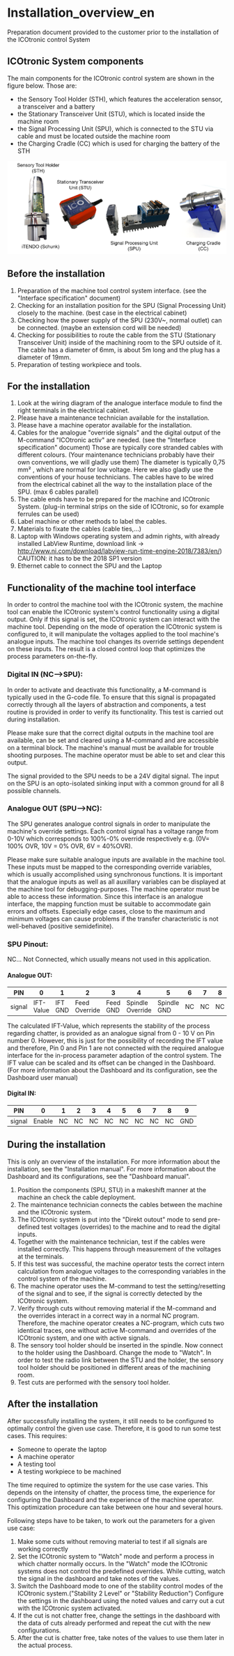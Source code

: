 # Installation_overview_en

Preparation document provided to the customer prior to the installation of the ICOtronic control System

## ICOtronic System components 		

The main components for the ICOtronic control system are shown in the figure below. Those are:

- the Sensory Tool Holder (STH), which features the acceleration sensor, a transceiver and a battery
- the Stationary Transceiver Unit (STU), which is located inside the machine room
- the Signal Processing Unit (SPU), which is connected to the STU via cable and must be located outside the machine room
- the Charging Cradle (CC) which is used for charging the battery of the STH

![icocrtl](assets/icocrtl.png)

## Before the installation 					  			

1. Preparation of the machine tool control system interface. (see the "Interface specification" document)
2. Checking for an installation  position for the SPU (Signal Processing Unit) closely to the machine.  (best case in the electrical cabinet)
3. Checking how the power supply of the SPU (230V~, normal outlet) can be connected. (maybe an extension cord will be needed)
4. Checking  for possibilities to route the cable from the STU (Stationary  Transceiver Unit) inside of the machining room to the SPU outside of it. The cable has a diameter of 6mm, is about 5m long and the plug has a  diameter of 19mm.
5. Preparation of testing workpiece and tools.

## For the installation 				  			

1. Look at the wiring diagram of the analogue interface module to find the right terminals in the electrical cabinet.
2. Please have a maintenance technician available for the installation.
3. Please have a machine operator available for the installation.
4. Cables for the analogue "override signals" and the digital output of the M-command "ICOtronic activ" are needed. (see the "Interface specification" document)
   Those are typically core stranded cables with different colours. (Your  maintenance technicians probably have their own conventions, we will  gladly use them)
   The diameter is typically 0,75 mm² , which are  normal for low voltage. Here we also gladly use the conventions of your  house technicians.
   The cables have to be wired from the electrical  cabinet all the way to the installation place of the SPU. (max 6 cables  parallel)
5. The cable  ends have to be prepared for the machine and ICOtronic System. (plug-in  terminal strips on the side of ICOtronic, so for example ferrules can be used)
6. Label machine or other methods to label the cables.
7. Materials to fixate the cables (cable ties,...)
8. Laptop with Windows operating system and admin rights, with already installed LabView Runtime, download link -> 
   http://www.ni.com/download/labview-run-time-engine-2018/7383/en/) 
   CAUTION: it has to be the 2018 SP1 version
9. Ethernet cable to connect the SPU and the Laptop

## Functionality of the machine tool interface 			  			

In order to control the machine tool with the ICOtronic system, the  machine tool can enable the ICOtronic system's control functionality  using a digital output. Only if this signal is set, the ICOtronic system can interact with the machine tool. Depending on the mode of operation  the ICOtronic system is configured to, it will manipulate the voltages  applied to the tool machine's analogue inputs. The machine tool changes  its override settings dependent on these inputs. The result is a closed  control loop that optimizes the process parameters on-the-fly.

### Digital IN (NC-->SPU): 		

In order to activate and deactivate this functionality, a M-command  is typically used in the G-code file. To ensure that this signal is  propagated correctly through all the layers of abstraction and  components, a test routine is provided in order to verify its  functionality. This test is carried out during installation.

Please make sure that the correct digital outputs in the machine tool are available, can be set and cleared using a M-command and are  accessible on a terminal block. The machine's manual must be available  for trouble shooting purposes. The machine operator must be able to set  and clear this output. 

The signal provided to the SPU needs to be a 24V digital signal. The  input on the SPU is an opto-isolated sinking input with a common ground  for all 8 possible channels. 

### Analogue OUT (SPU-->NC): 					  			

The SPU generates analogue control signals in order to manipulate the machine's override settings. Each control signal has a voltage range  from 0-10V which corresponds to 100%-0% override respectively e.g. (0V=  100% OVR, 10V = 0% OVR, 6V = 40%OVR).

Please make sure suitable analogue inputs are available in the  machine tool. These inputs must be mapped to the corresponding override  variables, which is usually accomplished using synchronous functions. It is important that the analogue inputs as well as all auxillary  variables can be displayed at the machine tool for debugging-purposes.  The machine operator must be able to access these information. Since  this interface is an analogue interface, the mapping function must be  suitable to accommodate gain errors and offsets. Especially edge cases,  close to the maximum and minimum voltages can cause problems if the  transfer characteristic is not well-behaved (positive semidefinite).

### SPU Pinout: 		

NC... Not Connected, which usually means not used in this application.

#### **Analogue OUT:**

| PIN    | 0         | 1       | 2             | 3        | 4                | 5           | 6    | 7    | 8    | 9    |
| ------ | --------- | ------- | ------------- | -------- | ---------------- | ----------- | ---- | ---- | ---- | ---- |
| signal | IFT-Value | IFT GND | Feed Override | Feed GND | Spindle Override | Spindle GND | NC   | NC   | NC   | NC   |

The calculated IFT-Value, which represents the stability of the  process regarding chatter, is provided as an analogue signal from 0 - 10 V on Pin number 0. However, this is just for the possibility of  recording the IFT value and therefore, Pin 0 and Pin 1 are not connected with the required analogue interface for the in-process parameter  adaption of the control system. The IFT value can be scaled and its  offset can be changed in the Dashboard. (For more information about the  Dashboard and its configuration, see the Dashboard user manual)

#### **Digital IN:**

| PIN    | 0      | 1    | 2    | 3    | 4    | 5    | 6    | 7    | 8    | 9    |
| ------ | ------ | ---- | ---- | ---- | ---- | ---- | ---- | ---- | ---- | ---- |
| signal | Enable | NC   | NC   | NC   | NC   | NC   | NC   | NC   | NC   | GND  |

## During the installation 					  			

This is only an overview of the installation. For more information about the installation, see the "Installation manual".
For more information about the Dashboard and its configurations, see the "Dashboard manual".

1. Position the components (SPU, STU) in a makeshift manner at the machine an check the cable deployment.
2. The maintenance technician connects the cables between the machine and the ICOtronic system.
3. The  ICOtronic system is put into the "Direkt outout" mode to send  pre-defined test voltages (overrides) to the machine and to read the  digital inputs.
4. Together  with the maintenance technician, test if the cables were installed  correctly. This happens through measurement of the voltages at the  terminals.
5. If this test was successful, the machine  operator tests the correct intern calculation from analogue voltages to  the corresponding variables in the control system of the machine.
6. The machine operator uses the M-command to test the setting/resetting of the signal and to see, if the signal is  correctly detected by the ICOtronic system.
7. Verify through cuts without removing  material if the M-command and the overrides interact in a correct way in a normal NC program. Therefore, the machine operator creates a  NC-program, which cuts two identical traces, one without active  M-command and overrides of the ICOtronic system, and one with active  signals.
8. The sensory tool holder should be inserted in the spindle. Now connect to the holder using the Dashboard. Change  the mode to "Watch". In order to test the radio link between the STU and the holder, the sensory tool holder should be positioned in different  areas of the machining room.
9. Test cuts are performed with the sensory tool holder.

## After the installation 					  			

After successfully installing the system, it still needs to be  configured to optimally control the given use case. Therefore, it is  good to run some test cases.
This requires:

- Someone to operate the laptop
- A machine operator
- A testing tool
- A testing workpiece to be machined

The time required to optimize the system for the use case varies.  This depends on the intensity of chatter, the process time, the  experience for configuring the Dashboard and the experience of the  machine operator. This optimization procedure can take between one hour  and several hours.

Following steps have to be taken, to work out the parameters for a given use case:

1. Make some cuts without removing material to test if all signals are working correctly
2. Set the ICOtronic system to "Watch" mode and perform a process in  which chatter normally occurs. In the "Watch" mode the ICOtronic systems does not control the predefined overrides. While cutting, watch the  signal in the dashboard and take notes of the values.
3. Switch the Dashboard mode to one of the stability control modes of  the ICOtronic system.("Stability 2 Level" or "Stability Reduction")  Configure the settings in the dashboard using the noted values and carry out a cut with the ICOtronic system activated.
4. If the cut is not chatter free, change the settings in the dashboard with the data of cuts already performed and repeat the cut with the new configurations.
5. After the cut is chatter free, take notes of the values to use them later in the actual process.
